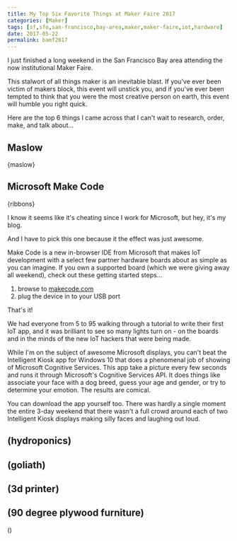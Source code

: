 ```yaml
---
title: My Top Six Favorite Things at Maker Faire 2017
categories: [Maker]
tags: [sf,sfo,san-francisco,bay-area,maker,maker-faire,iot,hardware]
date: 2017-05-22
permalink: bamf2017
---
```


I just finished a long weekend in the San Francisco Bay area attending the now institutional Maker Faire.

This stalwort of all things maker is an inevitable blast. If you've ever been victim of makers block, this event will unstick you, and if you've ever been tempted to think that you were the most creative person on earth, this event will humble you right quick.

Here are the top 6 things I came across that I can't wait to research, order, make, and talk about...

## Maslow
{maslow}

## Microsoft Make Code
{ribbons}

I know it seems like it's cheating since I work for Microsoft, but hey, it's my blog.

And I have to pick this one because it the effect was just awesome.

Make Code is a new in-browser IDE from Microsoft that makes IoT development with a select few partner hardware boards about as simple as you can imagine. If you own a supported board (which we were giving away all weekend), check out these getting started steps...

1. browse to [makecode.com](http://makecode.com)
1. plug the device in to your USB port

That's it!

We had everyone from 5 to 95 walking through a tutorial to write their first IoT app, and it was brilliant to see so many lights turn on - on the boards and in the minds of the new IoT hackers that were being made.

While I'm on the subject of awesome Microsoft displays, you can't beat the Intelligent Kiosk app for Windows 10 that does a phenomenal job of showing of Microsoft Cognitive Services. This app take a picture every few seconds and runs it through Microsoft's Cognitive Services API. It does things like associate your face with a dog breed, guess your age and gender, or try to determine your emotion. The results are comical.

You can download the app yourself too. There was hardly a single moment the entire 3-day weekend that there wasn't a full crowd around each of two Intelligent Kiosk displays making silly faces and laughing out loud.

## (hydroponics)

## (goliath)

## (3d printer)

## (90 degree plywood furniture)

()